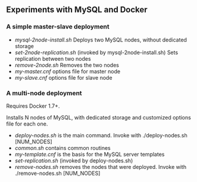 ## Experiments with MySQL and Docker

### A simple master-slave deployment

* *mysql-2node-install.sh* Deploys two MySQL nodes, without dedicated storage
* *set-2node-replication.sh* (invoked by mysql-2node-install.sh) Sets replication between two nodes
* *remove-2node.sh* Removes the two nodes
* *my-master.cnf* options file for master node
* *my-slave.cnf* options file for slave node

### A multi-node deployment 

Requires Docker 1.7+.

Installs N nodes of MySQL, with dedicated storage and customized options file for each one.

* *deploy-nodes.sh* is the main command. Invoke with ./deploy-nodes.sh [NUM_NODES]
* *common.sh* contains common routines
* *my-template.cnf* is the basis for the MySQL server templates
* *set-replication.sh* (invoked by deploy-nodes.sh) 
* *remove-nodes.sh* removes the nodes that were deployed. Invoke with ./remove-nodes.sh [NUM_NODES]

